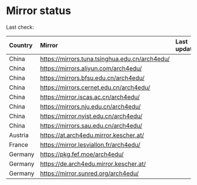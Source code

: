 <script src="./time.js"></script>
# Mirror status
Last check: <script type="text/javascript">localize(1740683876.5104425);</script>

|Country|Mirror|Last update|
|:------|:-----|:----------|
|China|https://mirrors.tuna.tsinghua.edu.cn/arch4edu/|<script type="text/javascript">localize(1740638702);</script>|
|China|https://mirrors.aliyun.com/arch4edu/|<script type="text/javascript">localize(1740638702);</script>|
|China|https://mirrors.bfsu.edu.cn/arch4edu/|<script type="text/javascript">localize(1740638702);</script>|
|China|https://mirrors.cernet.edu.cn/arch4edu/|<script type="text/javascript">localize(1740638702);</script>|
|China|https://mirror.iscas.ac.cn/arch4edu/|<script type="text/javascript">localize(1740638702);</script>|
|China|https://mirrors.nju.edu.cn/arch4edu/|<script type="text/javascript">localize(1740552205);</script>|
|China|https://mirror.nyist.edu.cn/arch4edu/|<script type="text/javascript">localize(1740638702);</script>|
|China|https://mirrors.sau.edu.cn/arch4edu/|<script type="text/javascript">localize(1731653531);</script>|
|Austria|https://at.arch4edu.mirror.kescher.at/|<script type="text/javascript">localize(1740638702);</script>|
|France|https://mirror.lesviallon.fr/arch4edu/|<script type="text/javascript">localize(1740638702);</script>|
|Germany|https://pkg.fef.moe/arch4edu/|<script type="text/javascript">localize(1740638702);</script>|
|Germany|https://de.arch4edu.mirror.kescher.at/|<script type="text/javascript">localize(1740638702);</script>|
|Germany|https://mirror.sunred.org/arch4edu/|<script type="text/javascript">localize(1740638702);</script>|

<script src="./tablefilter/tablefilter.js"></script>
<script src="./table.js"></script>